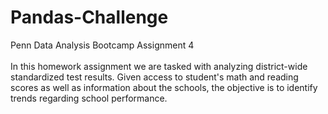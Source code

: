 # Pandas-Challenge
Penn Data Analysis Bootcamp Assignment 4
</br>
</br>
In this homework assignment we are tasked with analyzing district-wide standardized test results. Given access to student's math and reading scores as well as information about the schools, the objective is to identify trends regarding school performance.
